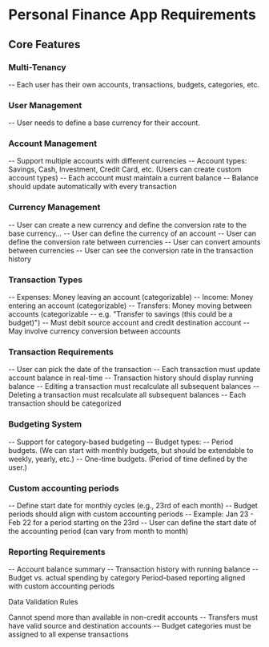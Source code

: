 
# Personal Finance App Requirements
## Core Features
### Multi-Tenancy
-- Each user has their own accounts, transactions, budgets, categories, etc.
### User Management
-- User needs to define a base currency for their account.
### Account Management
-- Support multiple accounts with different currencies
-- Account types: Savings, Cash, Investment, Credit Card, etc. (Users can create custom account types)
-- Each account must maintain a current balance
-- Balance should update automatically with every transaction
### Currency Management
-- User can create a new currency and define the conversion rate to the base currency...
-- User can define the currency of an account
-- User can define the conversion rate between currencies
-- User can convert amounts between currencies
-- User can see the conversion rate in the transaction history


### Transaction Types
-- Expenses: Money leaving an account (categorizable)
-- Income: Money entering an account (categorizable)
-- Transfers: Money moving between accounts (categorizable -- e.g. "Transfer to savings (this could be a budget)")
-- Must debit source account and credit destination account
-- May involve currency conversion between accounts
### Transaction Requirements
-- User can pick the date of the transaction
-- Each transaction must update account balance in real-time
-- Transaction history should display running balance
-- Editing a transaction must recalculate all subsequent balances
-- Deleting a transaction must recalculate all subsequent balances
-- Each transaction should be categorized
### Budgeting System
-- Support for category-based budgeting
-- Budget types:
-- Period budgets. (We can start with monthly budgets, but should be extendable to weekly, yearly, etc.)
-- One-time budgets. (Period of time defined by the user.)
### Custom accounting periods
-- Define start date for monthly cycles (e.g., 23rd of each month)
-- Budget periods should align with custom accounting periods
-- Example: Jan 23 - Feb 22 for a period starting on the 23rd
-- User can define the start date of the accounting period (can vary from month to month)
### Reporting Requirements
-- Account balance summary
-- Transaction history with running balance
-- Budget vs. actual spending by category
Period-based reporting aligned with custom accounting periods

Data Validation Rules

Cannot spend more than available in non-credit accounts
-- Transfers must have valid source and destination accounts
-- Budget categories must be assigned to all expense transactions

